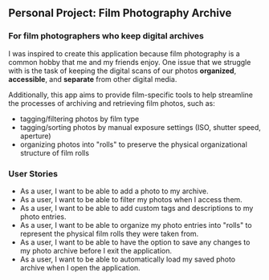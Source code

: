 ## Personal Project: Film Photography Archive

### For film photographers who keep digital archives

I was inspired to create this application because film photography is a common hobby that me and my friends enjoy. One issue that we struggle with is the task of keeping the digital scans of our photos **organized**, **accessible**, and **separate** from other digital media. 

Additionally, this app aims to provide film-specific tools to help streamline the processes of archiving and retrieving film photos, such as:
 - tagging/filtering photos by film type
 - tagging/sorting photos by manual exposure settings (ISO, shutter speed, aperture)
 - organizing photos into "rolls" to preserve the physical organizational structure of film rolls

### User Stories

 - As a user, I want to be able to add a photo to my archive.
 - As a user, I want to be able to filter my photos when I access them.
 - As a user, I want to be able to add custom tags and descriptions to my photo entries.
 - As a user, I want to be able to organize my photo entries into "rolls" to represent the physical film rolls they were taken from.
 - As a user, I want to be able to have the option to save any changes to my photo archive before I exit the application.
 - As a user, I want to be able to automatically load my saved photo archive when I open the application.
 